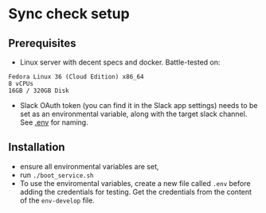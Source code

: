 # Sync check setup
## Prerequisites
* Linux server with decent specs and docker. Battle-tested on:
```
Fedora Linux 36 (Cloud Edition) x86_64
8 vCPUs
16GB / 320GB Disk
```
* Slack OAuth token (you can find it in the Slack app settings) needs to be set as an environmental variable, along with the target slack channel. See [.env](.env) for naming.

## Installation
* ensure all environmental variables are set,
* run `./boot_service.sh`
* To use the enviromental variables, create a new file called `.env` before adding the credentials for testing. Get the credentials from the content of the `env-develop` file. 
